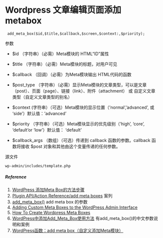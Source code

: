 # Wordpress 文章编辑页面添加 metabox



```
 add_meta_box($id,$title,$callback,$screen,$context:,$priority);
```



参数
* $id （字符串）（必需）Meta模块的 HTML“ID”属性

* $title （字符串）（必需）Meta模块的标题，对用户可见

* $callback （回调）（必需）为Meta模块输出 HTML代码的函数

* $post_type （字符串）（必需）显示Meta模块的文章类型，可以是文章（post）、页面（page）、链接（link）、附件（attachment） 或 自定义文章类型（自定义文章类型的别名）

* $context (字符串）（可选）Meta模块的显示位置（’normal’,’advanced’, 或 ‘side’）默认值：’advanced’

* $priority （字符串）（可选）Meta模块显示的优先级别（’high’, ‘core’, ‘default’or ‘low’）默认值： ‘default’

* $callback_args （数组）（可选）传递到 callback 函数的参数。callback 函数将接收 $post 对象和其他由这个变量传递的任何参数。

源文件

`wp-admin/includes/template.php`



##### Reference

1. [WordPress 添加Meta Box的方法步骤](https://www.cnblogs.com/2881064178dinfeng/p/6233579.html)
2. [Plugin API/Action Reference/add meta boxes](https://codex.wordpress.org/Plugin_API/Action_Reference/add_meta_boxes) 案列
3. [add_meta_box()](https://developer.wordpress.org/reference/functions/add_meta_box/) add meta box 的参数
3. [Adding Custom Meta Boxes to the WordPress Admin Interface](https://www.sitepoint.com/adding-custom-meta-boxes-to-wordpress/)
4. [How To Create Wordpress Meta Boxes](https://www.smashingmagazine.com/2011/10/create-custom-post-meta-boxes-wordpress/)
6. [WordPress中添加Add_Meta_Box使用方法](http://www.phpfensi.com/cms/20150323/8804.html) 有add_meta_box()的中文参数说明和案例
7. [WordPress函数：add meta box（自定义添加Meta模块）](https://www.jiloc.com/43846.html)
